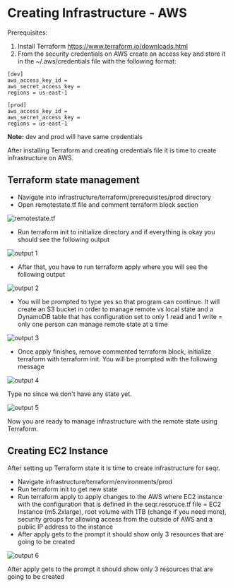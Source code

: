 # Creating Infrastructure - AWS

Prerequisites:

1. Install Terraform https://www.terraform.io/downloads.html 
2. From the security credentials on AWS create an access key and store it in the ~/.aws/credentials file with the following format:

```
[dev]
aws_access_key_id = 
aws_secret_access_key = 
regions = us-east-1

[prod]
aws_access_key_id = 
aws_secret_access_key = 
regions = us-east-1
```

**Note:** dev and prod will have same credentials

After installing Terraform and creating credentials file it is time to create infrastructure on AWS. 

## Terraform state management

- Navigate into infrastructure/terraform/prerequisites/prod directory
- Open remotestate.tf file and comment terraform block section

![remotestate.tf](https://s3.us-west-2.amazonaws.com/secure.notion-static.com/ce0e6973-5015-49f7-a9be-d9b6f34824bf/Untitled.png?X-Amz-Algorithm=AWS4-HMAC-SHA256&X-Amz-Credential=AKIAT73L2G45O3KS52Y5%2F20210523%2Fus-west-2%2Fs3%2Faws4_request&X-Amz-Date=20210523T091402Z&X-Amz-Expires=86400&X-Amz-Signature=7d188144b59b1e65f7656acb06c065c053b390b1f8368148aa6bd2c632c6b687&X-Amz-SignedHeaders=host&response-content-disposition=filename%20%3D%22Untitled.png%22)
- Run terraform init to initialize directory and if everything is okay you should see the following output

![output 1](https://s3.us-west-2.amazonaws.com/secure.notion-static.com/ca981bb1-e8bd-4cc2-b579-500aa1f1a396/Untitled.png?X-Amz-Algorithm=AWS4-HMAC-SHA256&X-Amz-Credential=AKIAT73L2G45O3KS52Y5%2F20210523%2Fus-west-2%2Fs3%2Faws4_request&X-Amz-Date=20210523T091542Z&X-Amz-Expires=86400&X-Amz-Signature=4da850189838af0fed7a3790cb784af2657864265f67d5eafb3bdaa10bf621ba&X-Amz-SignedHeaders=host&response-content-disposition=filename%20%3D%22Untitled.png%22)
- After that, you have to run terraform apply where you will see the following output

![output 2](https://s3.us-west-2.amazonaws.com/secure.notion-static.com/f2b5dfe4-fd07-47ef-ad20-033fb566d7dd/Untitled.png?X-Amz-Algorithm=AWS4-HMAC-SHA256&X-Amz-Credential=AKIAT73L2G45O3KS52Y5%2F20210523%2Fus-west-2%2Fs3%2Faws4_request&X-Amz-Date=20210523T091703Z&X-Amz-Expires=86400&X-Amz-Signature=cf1941950e28ad537005fcacfe6caa03dd9803c87c88bf12bd9599c121605c17&X-Amz-SignedHeaders=host&response-content-disposition=filename%20%3D%22Untitled.png%22)
- You will be prompted to type yes so that program can continue. It will create an S3 bucket in order to manage remote vs local state and a DynamoDB table that has configuration set to only 1 read and 1 write = only one person can manage remote state at a time

![output 3](https://s3.us-west-2.amazonaws.com/secure.notion-static.com/166b430f-bd2f-47e6-85cc-a5d8c2523299/Untitled.png?X-Amz-Algorithm=AWS4-HMAC-SHA256&X-Amz-Credential=AKIAT73L2G45O3KS52Y5%2F20210523%2Fus-west-2%2Fs3%2Faws4_request&X-Amz-Date=20210523T091725Z&X-Amz-Expires=86400&X-Amz-Signature=893b298235efec1e74ba7db8164d698ee6ed61a9ba6a0b2c51ff798a5ef349c1&X-Amz-SignedHeaders=host&response-content-disposition=filename%20%3D%22Untitled.png%22)
- Once apply finishes, remove commented terraform block, initialize terraform with terraform init. You will be prompted with the following message

![output 4](https://s3.us-west-2.amazonaws.com/secure.notion-static.com/98f483a3-9103-4a58-8e8a-6ee024bf653c/Untitled.png?X-Amz-Algorithm=AWS4-HMAC-SHA256&X-Amz-Credential=AKIAT73L2G45O3KS52Y5%2F20210523%2Fus-west-2%2Fs3%2Faws4_request&X-Amz-Date=20210523T091850Z&X-Amz-Expires=86400&X-Amz-Signature=da7fdeab15227c47e243ee3b7d50d9adf50c70d1a113acfa873ac42c474bf5a4&X-Amz-SignedHeaders=host&response-content-disposition=filename%20%3D%22Untitled.png%22)

Type no since we don't have any state yet.

![output 5](https://s3.us-west-2.amazonaws.com/secure.notion-static.com/7f77a534-d1e7-4b7a-b815-d529a375949d/Untitled.png?X-Amz-Algorithm=AWS4-HMAC-SHA256&X-Amz-Credential=AKIAT73L2G45O3KS52Y5%2F20210523%2Fus-west-2%2Fs3%2Faws4_request&X-Amz-Date=20210523T091922Z&X-Amz-Expires=86400&X-Amz-Signature=fdee13bc1c77640c242652e00138ddf034c1d5e3786ddbfbdc636a233df53a5e&X-Amz-SignedHeaders=host&response-content-disposition=filename%20%3D%22Untitled.png%22)

Now you are ready to manage infrastructure with the remote state using Terraform.

## Creating EC2 Instance

After setting up Terraform state it is time to create infrastructure for seqr.

- Navigate infrastructure/terraform/environments/prod
- Run terraform init to get new state
- Run terraform apply to apply changes to the AWS where EC2 instance with the configuration that is defined in the seqr.resoruce.tf file = EC2 Instance (m5.2xlarge), root volume with 1TB (change if you need more), security groups for allowing access from the outside of AWS and a public IP address to the instance
- After apply gets to the prompt it should show only 3 resources that are going to be created

![output 6](https://s3.us-west-2.amazonaws.com/secure.notion-static.com/88cbd739-c30a-4a70-ab65-94043a31dd38/Untitled.png?X-Amz-Algorithm=AWS4-HMAC-SHA256&X-Amz-Credential=AKIAT73L2G45O3KS52Y5%2F20210523%2Fus-west-2%2Fs3%2Faws4_request&X-Amz-Date=20210523T092124Z&X-Amz-Expires=86400&X-Amz-Signature=d38b00aa717939381d63ed88a0ab8179a0f20891db3fe8803069e5142523524e&X-Amz-SignedHeaders=host&response-content-disposition=filename%20%3D%22Untitled.png%22)

After apply gets to the prompt it should show only 3 resources that are going to be created
